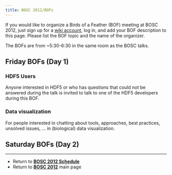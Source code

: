 ```yaml
---
title: BOSC 2012/BOFs
---
```


If you would like to organize a Birds of a Feather (BOF) meeting at BOSC
2012, just sign up for a [ wiki account](Special:Userlogin "wikilink"),
log in, and add your BOF description to this page. Please list the BOF
topic and the name of the organizer.

The BOFs are from ~5:30-6:30 in the same room as the BOSC talks.

Friday BOFs (Day 1)
-------------------

### HDF5 Users

Anyone interested in HDF5 or who has questions that could not be
answered during the talk is invited to talk to one of the HDF5
developers during this BOF.

### Data visualization

For people interested in chatting about tools, approaches, best
practices, unsolved issues, ... in (biological) data visualization.

Saturday BOFs (Day 2)
---------------------

------------------------------------------------------------------------

-   Return to **[ BOSC 2012 Schedule](BOSC_2012_Schedule "wikilink")**
-   Return to **[ BOSC 2012](BOSC_2012 "wikilink")** main page

